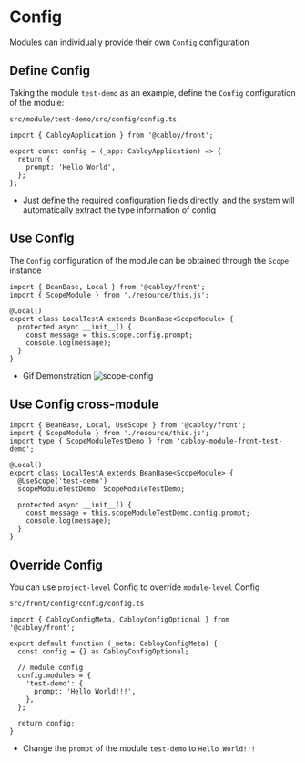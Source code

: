 # Config

Modules can individually provide their own `Config` configuration

## Define Config

Taking the module `test-demo` as an example, define the `Config` configuration of the module:

`src/module/test-demo/src/config/config.ts`

```typescript{5}
import { CabloyApplication } from '@cabloy/front';

export const config = (_app: CabloyApplication) => {
  return {
    prompt: 'Hello World',
  };
};
```

- Just define the required configuration fields directly, and the system will automatically extract the type information of config

## Use Config

The `Config` configuration of the module can be obtained through the `Scope` instance

```typescript{7-8}
import { BeanBase, Local } from '@cabloy/front';
import { ScopeModule } from './resource/this.js';

@Local()
export class LocalTestA extends BeanBase<ScopeModule> {
  protected async __init__() {
    const message = this.scope.config.prompt;
    console.log(message);
  }
}
```

- Gif Demonstration
  ![scope-config](https://cabloy-1258265067.cos.ap-shanghai.myqcloud.com/image/scope-config.gif)

## Use Config cross-module

```typescript{3,7-8,11-12}
import { BeanBase, Local, UseScope } from '@cabloy/front';
import { ScopeModule } from './resource/this.js';
import type { ScopeModuleTestDemo } from 'cabloy-module-front-test-demo';

@Local()
export class LocalTestA extends BeanBase<ScopeModule> {
  @UseScope('test-demo')
  scopeModuleTestDemo: ScopeModuleTestDemo;

  protected async __init__() {
    const message = this.scopeModuleTestDemo.config.prompt;
    console.log(message);
  }
}
```

## Override Config

You can use `project-level` Config to override `module-level` Config

`src/front/config/config/config.ts`

```typescript{8-10}
import { CabloyConfigMeta, CabloyConfigOptional } from '@cabloy/front';

export default function (_meta: CabloyConfigMeta) {
  const config = {} as CabloyConfigOptional;

  // module config
  config.modules = {
    'test-demo': {
      prompt: 'Hello World!!!',
    },
  };

  return config;
}
```

- Change the `prompt` of the module `test-demo` to `Hello World!!!`
